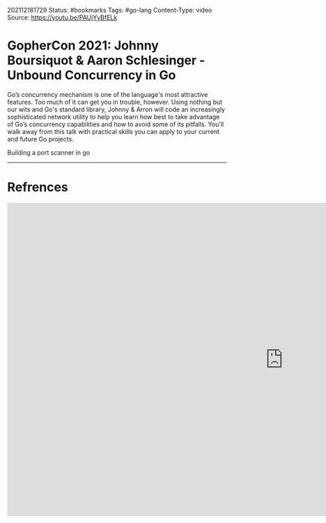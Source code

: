 202112181729
Status: #bookmarks
Tags: #go-lang
Content-Type: video
Source: https://youtu.be/PAUjYyBfELk

# GopherCon 2021: Johnny Boursiquot & Aaron Schlesinger - Unbound Concurrency in Go

Go’s concurrency mechanism is one of the language's most attractive features. Too much of it can get you in trouble, however. Using nothing but our wits and Go's standard library, Johnny & Arron will code an increasingly sophisticated network utility to help you learn how best to take advantage of Go’s concurrency capabilities and how to avoid some of its pitfalls. You'll walk away from this talk with practical skills you can apply to your current and future Go projects.

Building a port scanner in go



---
# Refrences
<iframe width="1266" height="719" src="https://www.youtube.com/embed/PAUjYyBfELk" title="YouTube video player" frameborder="0" allow="accelerometer; autoplay; clipboard-write; encrypted-media; gyroscope; picture-in-picture" allowfullscreen></iframe>